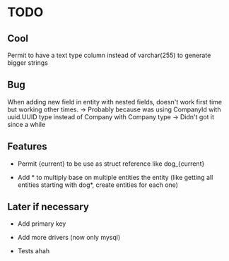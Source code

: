 # TODO

## Cool

Permit to have a text type column instead of varchar(255) to generate bigger strings

## Bug

When adding new field in entity with nested fields, doesn't work first time but working other times.
 -> Probably because was using CompanyId with uuid.UUID type instead of Company with Company type
 -> Didn't got it since a while

## Features

- Permit {current} to be use as struct reference like dog_{current}

- Add * to multiply base on multiple entities the entity (like getting all entities starting with dog*, create entities for each one)

## Later if necessary

- Add primary key

- Add more drivers (now only mysql)

- Tests ahah
